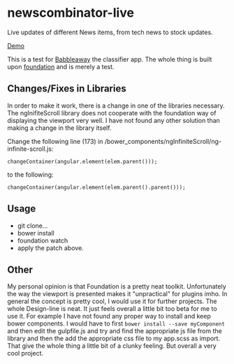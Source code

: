 # newscombinator-live
Live updates of different News items, from tech news to stock updates.

[Demo](http://live.newscombinator.com)

This is a test for [Babbleaway](http://babbleaway.com) the classifier app. The whole thing is built upon [foundation](http://foundation.zurb.com/apps.html) and is merely a test.

## Changes/Fixes in Libraries
In order to make it work, there is a change in one of the libraries necessary. The ngInifiteScroll library does not cooperate with the foundation way of displaying the viewport very well. I have not found any other solution than making a change in the library itself. 

Change the following line (173) in /bower_components/ngInfiniteScroll/ng-infinite-scroll.js:

    changeContainer(angular.element(elem.parent()));
          
to the following:

    changeContainer(angular.element(elem.parent().parent()));
    

## Usage

* git clone...
* bower install
* foundation watch
* apply the patch above.

## Other

My personal opinion is that Foundation is a pretty neat toolkit. 
Unfortunately the way the viewport is presented makes it "unpractical" for plugins imho. 
In general the concept is pretty cool, I would use it for further projects. The whole Design-line is neat. 
It just feels overall a little bit too beta for me to use it. For example I have not found any proper way to install and keep bower components. 
I would have to first `bower install --save myComponent` and then edit the gulpfile.js and try and find the appropriate js 
file from the library and then the add the appropriate css file to my app.scss as import. That give the whole 
thing a little bit of a clunky feeling. But overall a very cool project.